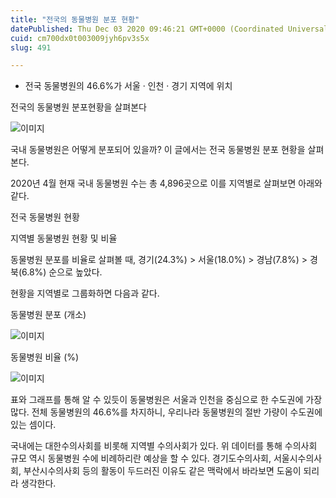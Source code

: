 ```yaml
---
title: "전국의 동물병원 분포 현황"
datePublished: Thu Dec 03 2020 09:46:21 GMT+0000 (Coordinated Universal Time)
cuid: cm700dx0t003009jyh6pv3s5x
slug: 491

---
```



- 전국 동물병원의 46.6%가 서울 · 인천 · 경기 지역에 위치

전국의 동물병원 분포현황을 살펴본다

![이미지](https://cdn.hashnode.com/res/hashnode/image/upload/v1739249732534/dfa5ca98-08d2-4931-884c-aba6d3004621.jpeg)

국내 동물병원은 어떻게 분포되어 있을까? 이 글에서는 전국 동물병원 분포 현황을 살펴본다.

2020년 4월 현재 국내 동물병원 수는 총 4,896곳으로 이를 지역별로 살펴보면 아래와 같다.

전국 동물병원 현황

지역별 동물병원 현황 및 비율

동물병원 분포를 비율로 살펴볼 때, 경기(24.3%) > 서울(18.0%) > 경남(7.8%) > 경북(6.8%) 순으로 높았다.

현황을 지역별로 그룹화하면 다음과 같다.

동물병원 분포 (개소)

![이미지](https://cdn.hashnode.com/res/hashnode/image/upload/v1739249733724/e7795298-0a46-47d3-8548-6953a4379700.png)

동물병원 비율 (%)

![이미지](https://cdn.hashnode.com/res/hashnode/image/upload/v1739249734767/e3a46963-add8-4513-8b24-45a0c79b0568.png)

표와 그래프를 통해 알 수 있듯이 동물병원은 서울과 인천을 중심으로 한 수도권에 가장 많다. 전체 동물병원의 46.6%를 차지하니, 우리나라 동물병원의 절반 가량이 수도권에 있는 셈이다.

국내에는 대한수의사회를 비롯해 지역별 수의사회가 있다. 위 데이터를 통해 수의사회 규모 역시 동물병원 수에 비례하리란 예상을 할 수 있다. 경기도수의사회, 서울시수의사회, 부산시수의사회 등의 활동이 두드러진 이유도 같은 맥락에서 바라보면 도움이 되리라 생각한다.